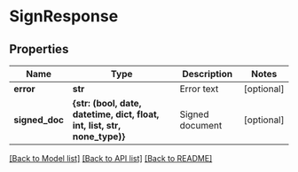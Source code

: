 # SignResponse


## Properties
Name | Type | Description | Notes
------------ | ------------- | ------------- | -------------
**error** | **str** | Error text | [optional] 
**signed_doc** | **{str: (bool, date, datetime, dict, float, int, list, str, none_type)}** | Signed document | [optional] 

[[Back to Model list]](../README.md#documentation-for-models) [[Back to API list]](../README.md#documentation-for-api-endpoints) [[Back to README]](../README.md)



